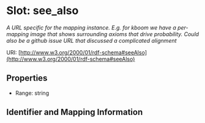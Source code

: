# Slot: see_also
_A URL specific for the mapping instance. E.g. for kboom we have a per-mapping image that shows surrounding axioms that drive probability. Could also be a github issue URL that discussed a complicated alignment_


URI: [http://www.w3.org/2000/01/rdf-schema#seeAlso](http://www.w3.org/2000/01/rdf-schema#seeAlso)



<!-- no inheritance hierarchy -->


## Properties

 * Range: string



## Identifier and Mapping Information





